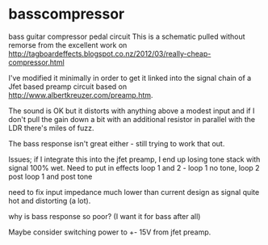 basscompressor
==============

bass guitar compressor pedal circuit
This is a schematic pulled without remorse from the excellent
work on http://tagboardeffects.blogspot.co.nz/2012/03/really-cheap-compressor.html

I've modified it minimally in order to get it linked into the
signal chain of a Jfet based preamp circuit based on 
http://www.albertkreuzer.com/preamp.htm.

The sound is OK but it distorts with anything above a modest input
and if I don't pull the gain down a bit with an additional resistor
in parallel with the LDR there's miles of fuzz.

The bass response isn't great either - still trying to work that out.

Issues; if I integrate this into the jfet preamp, I end up
losing tone stack with signal 100% wet.  Need to put in
effects loop 1 and 2 - loop 1 no tone, loop 2 post loop
1 and post tone

need to fix input impedance much lower than current
design as signal quite hot and distorting (a lot).

why is bass response so poor? (I want it for bass after all)

Maybe consider switching power to +- 15V from
jfet preamp.
